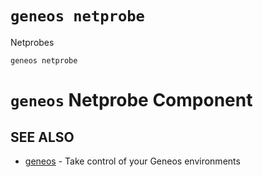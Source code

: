 # `geneos netprobe`

Netprobes

```text
geneos netprobe
```

# `geneos` Netprobe Component


## SEE ALSO

* [geneos](geneos.md)	 - Take control of your Geneos environments
